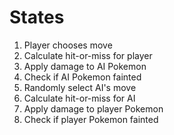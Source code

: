 # States 

1. Player chooses move
2. Calculate hit-or-miss for player 
3. Apply damage to AI Pokemon
4. Check if AI Pokemon fainted
5. Randomly select AI's move
6. Calculate hit-or-miss for AI
7. Apply damage to player Pokemon
8. Check if player Pokemon fainted
